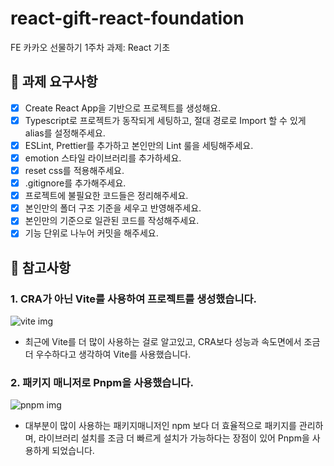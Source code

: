 # react-gift-react-foundation

FE 카카오 선물하기 1주차 과제: React 기초

## 📝 과제 요구사항

- [x] Create React App을 기반으로 프로젝트를 생성해요.
- [x] Typescript로 프로젝트가 동작되게 세팅하고, 절대 경로로 Import 할 수 있게
      alias를 설정해주세요.
- [x] ESLint, Prettier를 추가하고 본인만의 Lint 룰을 세팅해주세요.
- [x] emotion 스타일 라이브러리를 추가하세요.
- [x] reset css를 적용해주세요.
- [x] .gitignore를 추가해주세요.
- [x] 프로젝트에 불필요한 코드들은 정리해주세요.
- [x] 본인만의 폴더 구조 기준을 세우고 반영해주세요.
- [x] 본인만의 기준으로 일관된 코드를 작성해주세요.
- [x] 기능 단위로 나누어 커밋을 해주세요.

## 📌 참고사항

### 1. CRA가 아닌 Vite를 사용하여 프로젝트를 생성했습니다.

![vite img](https://img1.daumcdn.net/thumb/R1280x0/?scode=mtistory2&fname=https%3A%2F%2Fblog.kakaocdn.net%2Fdn%2FcePnwk%2FbtsivScj9G2%2FBHZCXU4epnHKfBR6oyVdF1%2Fimg.png)

- 최근에 Vite를 더 많이 사용하는 걸로 알고있고, CRA보다 성능과 속도면에서 조금
  더 우수하다고 생각하여 Vite를 사용했습니다.

### 2. 패키지 매니저로 Pnpm을 사용했습니다.

![pnpm img](https://res.cloudinary.com/practicaldev/image/fetch/s--yPFpEvxt--/c_limit%2Cf_auto%2Cfl_progressive%2Cq_auto%2Cw_800/https://res.cloudinary.com/practicaldev/image/fetch/s--5LB7xZGh--/c_imagga_scale%2Cf_auto%2Cfl_progressive%2Ch_420%2Cq_auto%2Cw_1000/https://dev-to-uploads.s3.amazonaws.com/uploads/articles/o8e2at4huuuv08y24jvg.png)

- 대부분이 많이 사용하는 패키지매니저인 npm 보다 더 효율적으로 패키지를
  관리하며, 라이브러리 설치를 조금 더 빠르게 설치가 가능하다는 장점이 있어
  Pnpm을 사용하게 되었습니다.
